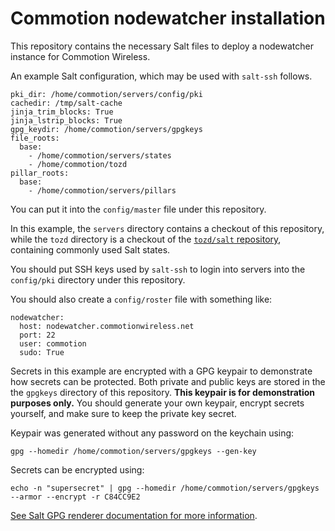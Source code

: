 # Commotion nodewatcher installation

This repository contains the necessary Salt files to deploy a nodewatcher instance for
Commotion Wireless.

An example Salt configuration, which may be used with `salt-ssh` follows.

```
pki_dir: /home/commotion/servers/config/pki
cachedir: /tmp/salt-cache
jinja_trim_blocks: True
jinja_lstrip_blocks: True
gpg_keydir: /home/commotion/servers/gpgkeys
file_roots:
  base:
    - /home/commotion/servers/states
    - /home/commotion/tozd
pillar_roots:
  base:
    - /home/commotion/servers/pillars
```

You can put it into the `config/master` file under this repository.

In this example, the `servers` directory contains a checkout of this repository, while
the `tozd` directory is a checkout of the [`tozd/salt` repository](https://github.com/tozd/salt),
containing commonly used Salt states.

You should put SSH keys used by `salt-ssh` to login into servers into the `config/pki`
directory under this repository.

You should also create a `config/roster` file with something like:

```
nodewatcher:
  host: nodewatcher.commotionwireless.net
  port: 22
  user: commotion
  sudo: True
```

Secrets in this example are encrypted with a GPG keypair to demonstrate how secrets can be protected.
Both private and public keys are stored in the the `gpgkeys` directory of this repository.
**This keypair is for demonstration purposes only.**
You should generate your own keypair, encrypt secrets yourself, and make sure to keep the private key secret.

Keypair was generated without any password on the keychain using:

```
gpg --homedir /home/commotion/servers/gpgkeys --gen-key
```

Secrets can be encrypted using:

```
echo -n "supersecret" | gpg --homedir /home/commotion/servers/gpgkeys --armor --encrypt -r C84CC9E2
```

[See Salt GPG renderer documentation for more information](https://docs.saltstack.com/en/latest/ref/renderers/all/salt.renderers.gpg.html).
